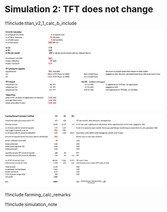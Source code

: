 
# Simulation 2: TFT does not change

!!!include:titan_v2_1_calc_b_include

![](img/titanv21_calc_paramb.jpg)

![](img/titanv21_calc_b.jpg)

!!!include:farming_calc_remarks

!!!include:simulation_note
